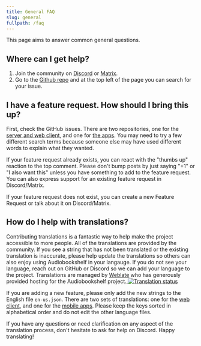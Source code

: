 ```yaml
---
title: General FAQ
slug: general
fullpath: /faq
---
```


This page aims to answer common general questions.

## Where can I get help?

1. Join the community on [Discord](https://discord.gg/HQgCbd6E75) or [Matrix](https://matrix.to/#/#audiobookshelf:matrix.org).
2. Go to the [Github repo](https://github.com/advplyr/audiobookshelf) and at the top left of the page you can search for your issue.

## I have a feature request. How should I bring this up?

First, check the GitHub issues. There are two repositories, one for the [server and web client](https://github.com/advplyr/audiobookshelf), and one for [the apps](https://github.com/advplyr/audiobookshelf-app).
You may need to try a few different search terms because someone else may have used different words to explain what they wanted.

If your feature request already exists, you can react with the "thumbs up" reaction to the top comment.
Please don't bump posts by just saying "+1" or "I also want this" unless you have something to add to the feature request.
You can also express support for an existing feature request in Discord/Matrix.

If your feature request does not exist, you can create a new Feature Request or talk about it on Discord/Matrix.

## How do I help with translations?

Contributing translations is a fantastic way to help make the project accessible to more people. All of the translations are provided by the community. If you see a string that has not been translated or the existing translation is inaccurate, please help update the translations so others can also enjoy using Audiobookshelf in your langauge. If you do not see your language, reach out on GitHub or Discord so we can add your language to the project. Translations are managed by [Weblate](https://hosted.weblate.org/engage/audiobookshelf/) who has generously provided hosting for the Audiobookshelf project.<a href="https://hosted.weblate.org/engage/audiobookshelf/"> <img src="https://hosted.weblate.org/widget/audiobookshelf/horizontal-auto.svg" alt="Translation status" /> </a>

If you are adding a new feature, please only add the new strings to the English file `en-us.json`. There are two sets of translations: one for the [web client](https://github.com/advplyr/audiobookshelf/tree/master/client/strings), and one for the [mobile apps](https://github.com/advplyr/audiobookshelf-app/tree/master/strings). Please keep the keys sorted in alphabetical order and do not edit the other language files.

If you have any questions or need clarification on any aspect of the translation process, don't hesitate to ask for help on Discord. Happy translating!
